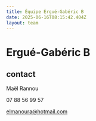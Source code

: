 ```yaml
---
title: Équipe Ergué-Gabéric B
date: 2025-06-16T08:15:42.404Z
layout: team
---
```


# Ergué-Gabéric B



## contact 

Maël Rannou

07 88 56 99 57

elmanoura@hotmail.com

